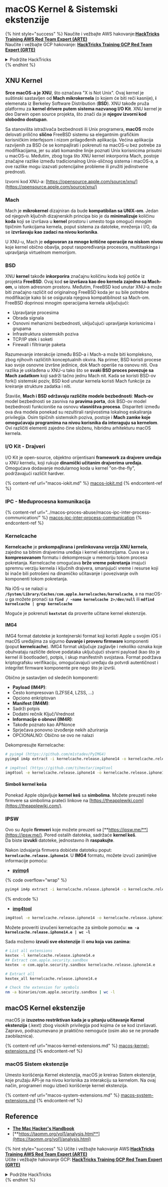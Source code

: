 # macOS Kernel & Sistemski ekstenzije

{% hint style="success" %}
Naučite i vežbajte AWS hakovanje:<img src="/.gitbook/assets/arte.png" alt="" data-size="line">[**HackTricks Training AWS Red Team Expert (ARTE)**](https://training.hacktricks.xyz/courses/arte)<img src="/.gitbook/assets/arte.png" alt="" data-size="line">\
Naučite i vežbajte GCP hakovanje: <img src="/.gitbook/assets/grte.png" alt="" data-size="line">[**HackTricks Training GCP Red Team Expert (GRTE)**<img src="/.gitbook/assets/grte.png" alt="" data-size="line">](https://training.hacktricks.xyz/courses/grte)

<details>

<summary>Podržite HackTricks</summary>

* Proverite [**planove pretplate**](https://github.com/sponsors/carlospolop)!
* **Pridružite se** 💬 [**Discord grupi**](https://discord.gg/hRep4RUj7f) ili [**telegram grupi**](https://t.me/peass) ili nas **pratite** na **Twitteru** 🐦 [**@hacktricks\_live**](https://twitter.com/hacktricks\_live)**.**
* **Podelite hakovanje trikove slanjem PR-ova na** [**HackTricks**](https://github.com/carlospolop/hacktricks) i [**HackTricks Cloud**](https://github.com/carlospolop/hacktricks-cloud) github repozitorijume.

</details>
{% endhint %}

## XNU Kernel

**Srce macOS-a je XNU**, što označava "X is Not Unix". Ovaj kernel je suštinski sastavljen od **Mach mikrokernela** (o kojem će biti reči kasnije), **i** elemenata iz Berkeley Software Distribution (**BSD**). XNU takođe pruža platformu za **kernel drivere putem sistema nazvanog I/O Kit**. XNU kernel je deo Darwin open source projekta, što znači da je **njegov izvorni kod slobodno dostupan**.

Sa stanovišta istraživača bezbednosti ili Unix programera, **macOS** može delovati prilično **slično** FreeBSD sistemu sa elegantnim grafičkim korisničkim interfejsom i nizom prilagođenih aplikacija. Većina aplikacija razvijenih za BSD će se kompajlirati i pokrenuti na macOS-u bez potrebe za modifikacijama, jer su alati komandne linije poznati Unix korisnicima prisutni u macOS-u. Međutim, zbog toga što XNU kernel inkorporira Mach, postoje značajne razlike između tradicionalnog Unix-sličnog sistema i macOS-a, a ove razlike mogu izazvati potencijalne probleme ili pružiti jedinstvene prednosti.

Izvorni kod XNU-a: [https://opensource.apple.com/source/xnu/](https://opensource.apple.com/source/xnu/)

### Mach

Mach je **mikrokernel** dizajniran da bude **kompatibilan sa UNIX-om**. Jedan od njegovih ključnih dizajnerskih principa bio je da **minimalizuje** količinu **koda** koji se izvršava u **kernel** prostoru i umesto toga omogući mnogim tipičnim funkcijama kernela, poput sistema za datoteke, mreženja i I/O, da se **izvršavaju kao zadaci na nivou korisnika**.

U XNU-u, Mach je **odgovoran za mnoge kritične operacije na niskom nivou** koje kernel obično obavlja, poput raspoređivanja procesora, multitaskinga i upravljanja virtuelnom memorijom.

### BSD

XNU **kernel** takođe **inkorporira** značajnu količinu koda koji potiče iz projekta **FreeBSD**. Ovaj kod **se izvršava kao deo kernela zajedno sa Mach-om**, u istom adresnom prostoru. Međutim, FreeBSD kod unutar XNU-a može biti značajno različit od originalnog FreeBSD koda jer su bile potrebne modifikacije kako bi se osigurala njegova kompatibilnost sa Mach-om. FreeBSD doprinosi mnogim operacijama kernela uključujući:

* Upravljanje procesima
* Obrada signala
* Osnovni mehanizmi bezbednosti, uključujući upravljanje korisnicima i grupama
* Infrastruktura sistemskih poziva
* TCP/IP stek i soketi
* Firewall i filtriranje paketa

Razumevanje interakcije između BSD-a i Mach-a može biti kompleksno, zbog njihovih različitih konceptualnih okvira. Na primer, BSD koristi procese kao svoje osnovne izvršne jedinice, dok Mach operiše na osnovu niti. Ova razlika je usklađena u XNU-u tako što se **svaki BSD proces povezuje sa Mach zadatkom** koji sadrži tačno jednu Mach nit. Kada se koristi BSD-ov fork() sistemski poziv, BSD kod unutar kernela koristi Mach funkcije za kreiranje strukture zadatka i niti.

Štaviše, **Mach i BSD održavaju različite modele bezbednosti**: **Mach-ov** model bezbednosti se zasniva na **pravima porta**, dok BSD-ov model bezbednosti funkcioniše na osnovu **vlasništva procesa**. Dispariteti između ova dva modela ponekad su rezultirali ranjivostima lokalnog eskaliranja privilegija. Osim tipičnih sistemskih poziva, postoje i **Mach zamke koje omogućavaju programima na nivou korisnika da interaguju sa kernelom**. Ovi različiti elementi zajedno čine složenu, hibridnu arhitekturu macOS kernela.

### I/O Kit - Drajveri

I/O Kit je open-source, objektno orijentisani **framework za drajvere uređaja** u XNU kernelu, koji rukuje **dinamički učitanim drajverima uređaja**. Omogućava dodavanje modularnog koda u kernel "on-the-fly", podržavajući različit hardver.

{% content-ref url="macos-iokit.md" %}
[macos-iokit.md](macos-iokit.md)
{% endcontent-ref %}

### IPC - Međuprocesna komunikacija

{% content-ref url="../macos-proces-abuse/macos-ipc-inter-process-communication/" %}
[macos-ipc-inter-process-communication](../macos-proces-abuse/macos-ipc-inter-process-communication/)
{% endcontent-ref %}

### Kernelcache

**Kernelcache** je **prekompajlirana i prelinkovana verzija XNU kernela**, zajedno sa bitnim drajverima uređaja i kernel ekstenzijama. Čuva se u **kompresovanom** formatu i dekompresuje u memoriju tokom procesa pokretanja. Kernelcache omogućava **brže vreme pokretanja** imajući spremnu verziju kernela i ključnih drajvera, smanjujući vreme i resurse koji bi inače bili potrošeni na dinamičko učitavanje i povezivanje ovih komponenti tokom pokretanja.

Na iOS-u se nalazi u **`/System/Library/Caches/com.apple.kernelcaches/kernelcache`**, a na macOS-u ga možete pronaći sa **`find / -name kernelcache 2>/dev/null`** ili **`mdfind kernelcache | grep kernelcache`**

Moguće je pokrenuti **`kextstat`** da proverite učitane kernel ekstenzije.

#### IMG4

IMG4 format datoteke je kontejnerski format koji koristi Apple u svojim iOS i macOS uređajima za sigurno **čuvanje i proveru firmware** komponenti (poput **kernelcache**). IMG4 format uključuje zaglavlje i nekoliko oznaka koje obuhvataju različite delove podataka uključujući stvarni payload (kao što je kernel ili bootloader), potpis, i skup manifestnih svojstava. Format podržava kriptografsku verifikaciju, omogućavajući uređaju da potvrdi autentičnost i integritet firmware komponente pre nego što je izvrši.

Obično je sastavljen od sledećih komponenti:

* **Payload (IM4P)**:
* Često kompresovan (LZFSE4, LZSS, …)
* Opciono enkriptovan
* **Manifest (IM4M)**:
* Sadrži potpis
* Dodatni rečnik Ključ/Vrednost
* **Informacije o obnovi (IM4R)**:
* Takođe poznato kao APNonce
* Sprječava ponovno izvođenje nekih ažuriranja
* OPCIONALNO: Obično se ovo ne nalazi

Dekompresujte Kernelcache:
```bash
# pyimg4 (https://github.com/m1stadev/PyIMG4)
pyimg4 im4p extract -i kernelcache.release.iphone14 -o kernelcache.release.iphone14.e

# img4tool (https://github.com/tihmstar/img4tool
img4tool -e kernelcache.release.iphone14 -o kernelcache.release.iphone14.e
```
#### Simboli kernel keša

Ponekad Apple objavljuje **kernel keš** sa **simbolima**. Možete preuzeti neke firmvere sa simbolima prateći linkove na [https://theapplewiki.com](https://theapplewiki.com/).

### IPSW

Ovo su Apple **firmveri** koje možete preuzeti sa [**https://ipsw.me/**](https://ipsw.me/). Pored ostalih datoteka, sadržaće **kernel keš**.\
Da biste **izvukli** datoteke, jednostavno ih **raspakujte**.

Nakon izdvajanja firmvera dobićete datoteku poput: **`kernelcache.release.iphone14`**. U **IMG4** formatu, možete izvući zanimljive informacije pomoću:

* [**pyimg4**](https://github.com/m1stadev/PyIMG4)

{% code overflow="wrap" %}
```bash
pyimg4 im4p extract -i kernelcache.release.iphone14 -o kernelcache.release.iphone14.e
```
{% endcode %}

* [**img4tool**](https://github.com/tihmstar/img4tool)
```bash
img4tool -e kernelcache.release.iphone14 -o kernelcache.release.iphone14.e
```
Možete proveriti izvučeni kernelcache za simbole pomoću: **`nm -a kernelcache.release.iphone14.e | wc -l`**

Sada možemo **izvući sve ekstenzije** ili **onu koja vas zanima:**
```bash
# List all extensions
kextex -l kernelcache.release.iphone14.e
## Extract com.apple.security.sandbox
kextex -e com.apple.security.sandbox kernelcache.release.iphone14.e

# Extract all
kextex_all kernelcache.release.iphone14.e

# Check the extension for symbols
nm -a binaries/com.apple.security.sandbox | wc -l
```
## macOS Kernel ekstenzije

macOS je **izuzetno restriktivan kada je u pitanju učitavanje Kernel ekstenzija** (.kext) zbog visokih privilegija pod kojima će se kod izvršavati. Zapravo, podrazumevano je praktično nemoguće (osim ako se ne pronađe zaobilaznica).

{% content-ref url="macos-kernel-extensions.md" %}
[macos-kernel-extensions.md](macos-kernel-extensions.md)
{% endcontent-ref %}

### macOS Sistem ekstenzije

Umesto korišćenja Kernel ekstenzija, macOS je kreirao Sistem ekstenzije, koje pružaju API-je na nivou korisnika za interakciju sa kernelom. Na ovaj način, programeri mogu izbeći korišćenje kernel ekstenzija.

{% content-ref url="macos-system-extensions.md" %}
[macos-system-extensions.md](macos-system-extensions.md)
{% endcontent-ref %}

## Reference

* [**The Mac Hacker's Handbook**](https://www.amazon.com/-/es/Charlie-Miller-ebook-dp-B004U7MUMU/dp/B004U7MUMU/ref=mt\_other?\_encoding=UTF8\&me=\&qid=)
* [**https://taomm.org/vol1/analysis.html**](https://taomm.org/vol1/analysis.html)

{% hint style="success" %}
Učite i vežbajte hakovanje AWS:<img src="/.gitbook/assets/arte.png" alt="" data-size="line">[**HackTricks Training AWS Red Team Expert (ARTE)**](https://training.hacktricks.xyz/courses/arte)<img src="/.gitbook/assets/arte.png" alt="" data-size="line">\
Učite i vežbajte hakovanje GCP: <img src="/.gitbook/assets/grte.png" alt="" data-size="line">[**HackTricks Training GCP Red Team Expert (GRTE)**<img src="/.gitbook/assets/grte.png" alt="" data-size="line">](https://training.hacktricks.xyz/courses/grte)

<details>

<summary>Podržite HackTricks</summary>

* Proverite [**planove pretplate**](https://github.com/sponsors/carlospolop)!
* **Pridružite se** 💬 [**Discord grupi**](https://discord.gg/hRep4RUj7f) ili [**telegram grupi**](https://t.me/peass) ili nas **pratite** na **Twitteru** 🐦 [**@hacktricks\_live**](https://twitter.com/hacktricks\_live)**.**
* **Podelite hakovanje trikove slanjem PR-ova na** [**HackTricks**](https://github.com/carlospolop/hacktricks) i [**HackTricks Cloud**](https://github.com/carlospolop/hacktricks-cloud) github repozitorijume.

</details>
{% endhint %}
